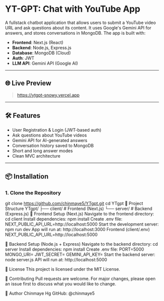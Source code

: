 # YT-GPT: Chat with YouTube App

A fullstack chatbot application that allows users to submit a YouTube video URL and ask questions about its content. It uses Google's Gemini API for answers, and stores conversations in MongoDB. The app is built with:

- **Frontend**: Next.js (React)
- **Backend**: Node.js, Express.js
- **Database**: MongoDB (Cloud)
- **Auth**: JWT
- **LLM API**: Gemini API (Google AI)

---

## 🌐 Live Preview

>https://ytgpt-snowy.vercel.app

---

## 🛠️ Features

- User Registration & Login (JWT-based auth)
- Ask questions about YouTube videos
- Gemini API for AI-generated answers
- Conversation history saved to MongoDB
- Short and long answer modes
- Clean MVC architecture

---

## 📦 Installation

### 1. Clone the Repository

git clone https://github.com/chinmaye5/YTgpt.git
cd YTgpt
📁 Project Structure
YTgpt/
├── client/        # Frontend (Next.js)
└── server/        # Backend (Express.js)
🚀 Frontend Setup (Next.js)
Navigate to the frontend directory:
cd client
Install dependencies:
npm install
Create .env file:
NEXT_PUBLIC_API_URL=http://localhost:5000
Start the development server:
npm run dev
App will run at: http://localhost:3000
Frontend (client/.env)
NEXT_PUBLIC_API_URL=http://localhost:5000

🔧 Backend Setup (Node.js + Express)
Navigate to the backend directory:
cd server
Install dependencies:
npm install
Create .env file:
PORT=5000
MONGO_URI=<Your MongoDB URI>
JWT_SECRET=<Your JWT Secret>
GEMINI_API_KEY=<Your Gemini API Key>
Start the backend server:
node server.js
API will run at: http://localhost:5000


📄 License
This project is licensed under the MIT License.

🤝 Contributing
Pull requests are welcome. For major changes, please open an issue first to discuss what you would like to change.

👤 Author
Chinmaye Hg
GitHub: @chinmaye5
